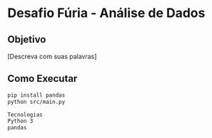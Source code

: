 # Desafio Fúria - Análise de Dados

## Objetivo
[Descreva com suas palavras]

## Como Executar
```bash
pip install pandas
python src/main.py

Tecnologias
Python 3
pandas